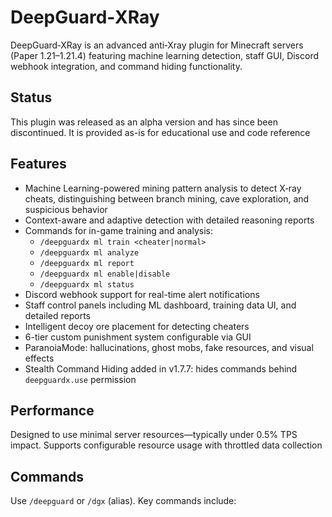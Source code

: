 # DeepGuard‑XRay

DeepGuard‑XRay is an advanced anti‑Xray plugin for Minecraft servers (Paper 1.21–1.21.4) featuring machine learning detection, staff GUI, Discord webhook integration, and command hiding functionality.

## Status

This plugin was released as an alpha version and has since been discontinued. It is provided as-is for educational use and code reference

## Features

- Machine Learning-powered mining pattern analysis to detect X‑ray cheats, distinguishing between branch mining, cave exploration, and suspicious behavior 
- Context-aware and adaptive detection with detailed reasoning reports
- Commands for in-game training and analysis:
  - `/deepguardx ml train <cheater|normal>`
  - `/deepguardx ml analyze`
  - `/deepguardx ml report`
  - `/deepguardx ml enable|disable`
  - `/deepguardx ml status` 
- Discord webhook support for real-time alert notifications
- Staff control panels including ML dashboard, training data UI, and detailed reports
- Intelligent decoy ore placement for detecting cheaters
- 6-tier custom punishment system configurable via GUI
- ParanoiaMode: hallucinations, ghost mobs, fake resources, and visual effects 
- Stealth Command Hiding added in v1.7.7: hides commands behind `deepguardx.use` permission 

## Performance

Designed to use minimal server resources—typically under 0.5% TPS impact. Supports configurable resource usage with throttled data collection 

## Commands

Use `/deepguard` or `/dgx` (alias). Key commands include:

